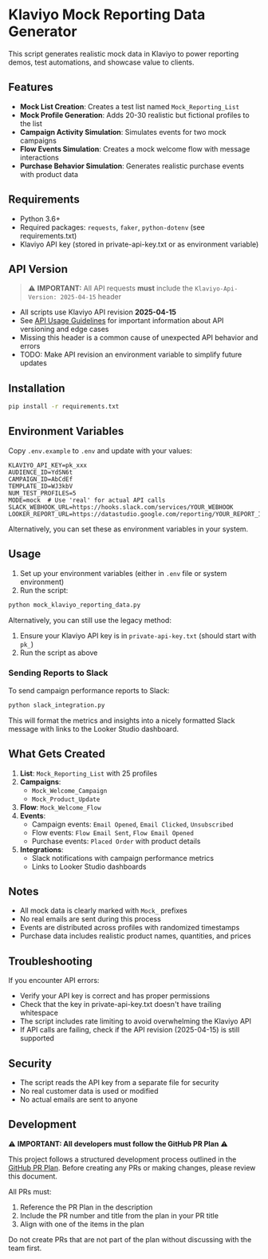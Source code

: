 # Klaviyo Mock Reporting Data Generator

This script generates realistic mock data in Klaviyo to power reporting demos, test automations, and showcase value to clients.

## Features

- **Mock List Creation**: Creates a test list named `Mock_Reporting_List`
- **Mock Profile Generation**: Adds 20-30 realistic but fictional profiles to the list
- **Campaign Activity Simulation**: Simulates events for two mock campaigns
- **Flow Events Simulation**: Creates a mock welcome flow with message interactions
- **Purchase Behavior Simulation**: Generates realistic purchase events with product data

## Requirements

- Python 3.6+
- Required packages: `requests`, `faker`, `python-dotenv` (see requirements.txt)
- Klaviyo API key (stored in private-api-key.txt or as environment variable)

## API Version

> ⚠️ **IMPORTANT:** All API requests **must** include the `Klaviyo-Api-Version: 2025-04-15` header

- All scripts use Klaviyo API revision **2025-04-15**
- See [API Usage Guidelines](docs/api_usage.md) for important information about API versioning and edge cases
- Missing this header is a common cause of unexpected API behavior and errors
- TODO: Make API revision an environment variable to simplify future updates

## Installation

```bash
pip install -r requirements.txt
```

## Environment Variables

Copy `.env.example` to `.env` and update with your values:

```
KLAVIYO_API_KEY=pk_xxx
AUDIENCE_ID=YdSN6t
CAMPAIGN_ID=AbCdEf
TEMPLATE_ID=WJ3kbV
NUM_TEST_PROFILES=5
MODE=mock  # Use 'real' for actual API calls
SLACK_WEBHOOK_URL=https://hooks.slack.com/services/YOUR_WEBHOOK
LOOKER_REPORT_URL=https://datastudio.google.com/reporting/YOUR_REPORT_ID
```

Alternatively, you can set these as environment variables in your system.

## Usage

1. Set up your environment variables (either in `.env` file or system environment)
2. Run the script:

```bash
python mock_klaviyo_reporting_data.py
```

Alternatively, you can still use the legacy method:
1. Ensure your Klaviyo API key is in `private-api-key.txt` (should start with `pk_`)
2. Run the script as above

### Sending Reports to Slack

To send campaign performance reports to Slack:

```bash
python slack_integration.py
```

This will format the metrics and insights into a nicely formatted Slack message with links to the Looker Studio dashboard.

## What Gets Created

1. **List**: `Mock_Reporting_List` with 25 profiles
2. **Campaigns**: 
   - `Mock_Welcome_Campaign`
   - `Mock_Product_Update`
3. **Flow**: `Mock_Welcome_Flow`
4. **Events**:
   - Campaign events: `Email Opened`, `Email Clicked`, `Unsubscribed`
   - Flow events: `Flow Email Sent`, `Flow Email Opened`
   - Purchase events: `Placed Order` with product details
5. **Integrations**:
   - Slack notifications with campaign performance metrics
   - Links to Looker Studio dashboards

## Notes

- All mock data is clearly marked with `Mock_` prefixes
- No real emails are sent during this process
- Events are distributed across profiles with randomized timestamps
- Purchase data includes realistic product names, quantities, and prices

## Troubleshooting

If you encounter API errors:
- Verify your API key is correct and has proper permissions
- Check that the key in private-api-key.txt doesn't have trailing whitespace
- The script includes rate limiting to avoid overwhelming the Klaviyo API
- If API calls are failing, check if the API revision (2025-04-15) is still supported

## Security

- The script reads the API key from a separate file for security
- No real customer data is used or modified
- No actual emails are sent to anyone

## Development

⚠️ **IMPORTANT: All developers must follow the GitHub PR Plan** ⚠️

This project follows a structured development process outlined in the [GitHub PR Plan](docs/GITHUB_PR_PLAN.md). Before creating any PRs or making changes, please review this document.

All PRs must:
1. Reference the PR Plan in the description
2. Include the PR number and title from the plan in your PR title
3. Align with one of the items in the plan

Do not create PRs that are not part of the plan without discussing with the team first.
